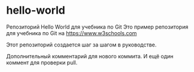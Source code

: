 # hello-world
Репозиторий Hello World для учебника по Git
Это пример репозитория для учебника по Git на https://www.w3schools.com

Этот репозиторий создается шаг за шагом в руководстве.

Дополнительный комментарий для нового коммита.
И ещё один коммент для проверки pull.
